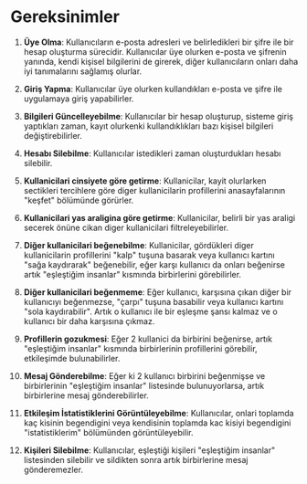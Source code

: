 # Gereksinimler

1. **Üye Olma**: Kullanıcıların e-posta adresleri ve belirledikleri bir şifre ile bir hesap oluşturma sürecidir. Kullanıcılar üye olurken e-posta ve şifrenin yanında, kendi kişisel bilgilerini de girerek, diğer kullanıcıların onları daha iyi tanımalarını sağlamış olurlar.

2. **Giriş Yapma**: Kullanıcılar üye olurken kullandıkları e-posta ve şifre ile uygulamaya giriş yapabilirler.

3. **Bilgileri Güncelleyebilme**: Kullanıcılar bir hesap oluşturup, sisteme giriş yaptıkları zaman, kayıt olurkenki kullandıklıkları bazı kişisel bilgileri değiştirebilirler.

4. **Hesabı Silebilme**: Kullanıcılar istedikleri zaman oluşturdukları hesabı silebilir.

5. **Kullanicilari cinsiyete göre getirme**: Kullanicilar, kayit olurlarken sectikleri tercihlere göre diger kullanicilarin profillerini anasayfalarının "keşfet" bölümünde görürler.

6. **Kullanicilari yas araligina göre getirme**: Kullanicilar, belirli bir yas araligi secerek önüne cikan diger kullanicilari filtreleyebilirler.

7. **Diğer kullanicilari beğenebilme**: Kullanicilar, gördükleri diger kullanicilarin profillerini "kalp" tuşuna basarak veya kullanıcı kartını "sağa kaydırarak" beğenebilir, eğer karşı kullanıcı da onları beğenirse artık "eşleştiğim insanlar" kısmında birbirlerini görebilirler.

8. **Diğer kullanicilari beğenmeme**: Eğer kullanıcı, karşısına çıkan diğer bir kullanıcıyı beğenmezse, "çarpı" tuşuna basabilir veya kullanıcı kartını "sola kaydırabilir". Artık o kullanıcı ile bir eşleşme şansı kalmaz ve o kullanıcı bir daha karşısına çıkmaz.

9. **Profillerin gozukmesi**: Eğer 2 kullanici da birbirini beğenirse, artık "eşleştiğim insanlar" kısmında birbirlerinin profillerini görebilir, etkileşimde bulunabilirler.

10. **Mesaj Gönderebilme**: Eğer ki 2 kullanıcı birbirini beğenmişse ve birbirlerinin "eşleştiğim insanlar" listesinde bulunuyorlarsa, artık birbirlerine mesaj gönderebilirler.

11. **Etkileşim İstatistiklerini Görüntüleyebilme**: Kullanıcılar, onlari toplamda kaç kisinin begendigini veya kendisinin toplamda kac kisiyi begendigini "istatistiklerim" bölümünden görüntüleyebilir.

12. **Kişileri Silebilme**: Kullanıcılar, eşleştiği kişileri "eşleştiğim insanlar" listesinden silebilir ve sildikten sonra artık birbirlerine mesaj gönderemezler.
